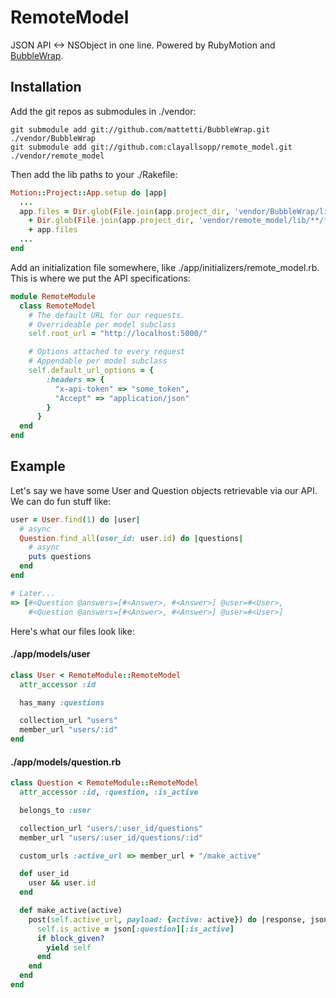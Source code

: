 # RemoteModel


JSON API <-> NSObject in one line. Powered by RubyMotion and [BubbleWrap](https://github.com/mattetti/BubbleWrap/).

## Installation

Add the git repos as submodules in ./vendor:

```shell
git submodule add git://github.com/mattetti/BubbleWrap.git ./vendor/BubbleWrap
git submodule add git://github.com:clayallsopp/remote_model.git ./vendor/remote_model
```

Then add the lib paths to your ./Rakefile:

```ruby
Motion::Project::App.setup do |app|
  ...
  app.files = Dir.glob(File.join(app.project_dir, 'vendor/BubbleWrap/lib/**/*.rb')) 
    + Dir.glob(File.join(app.project_dir, 'vendor/remote_model/lib/**/*.rb')) 
    + app.files
  ...
end
```

Add an initialization file somewhere, like ./app/initializers/remote_model.rb. This is where we put the API specifications:

```ruby
module RemoteModule
  class RemoteModel
    # The default URL for our requests.
    # Overrideable per model subclass
    self.root_url = "http://localhost:5000/"

    # Options attached to every request
    # Appendable per model subclass
    self.default_url_options = {
        :headers => {
          "x-api-token" => "some_token",
          "Accept" => "application/json"
        }
      }
  end
end
```

## Example

Let's say we have some User and Question objects retrievable via our API. We can do fun stuff like:

```ruby
user = User.find(1) do |user|
  # async
  Question.find_all(user_id: user.id) do |questions|
    # async
    puts questions
  end
end

# Later...
=> [#<Question @answers=[#<Answer>, #<Answer>] @user=#<User>, 
    #<Question @answers=[#<Answer>, #<Answer>] @user=#<User>]
```

Here's what our files look like:

#### ./app/models/user
```ruby
class User < RemoteModule::RemoteModel
  attr_accessor :id

  has_many :questions

  collection_url "users"
  member_url "users/:id"
end
```

#### ./app/models/question.rb
```ruby
class Question < RemoteModule::RemoteModel
  attr_accessor :id, :question, :is_active

  belongs_to :user

  collection_url "users/:user_id/questions"
  member_url "users/:user_id/questions/:id"

  custom_urls :active_url => member_url + "/make_active"

  def user_id
    user && user.id
  end

  def make_active(active)
    post(self.active_url, payload: {active: active}) do |response, json|
      self.is_active = json[:question][:is_active]
      if block_given?
        yield self
      end
    end
  end
end
```
